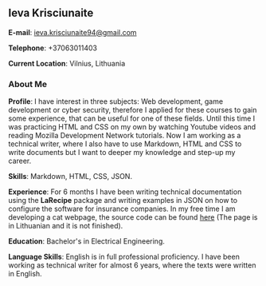 ## Ieva Krisciunaite ##

**E-mail**: ieva.krisciunaite94@gmail.com  

**Telephone**: +37063011403  

**Current Location**: Vilnius, Lithuania  

### About Me ###

**Profile**: I have interest in three subjects: Web development, game development or cyber security, therefore I applied for these courses to gain some experience, that can be useful for one of these fields. Until this time I was practicing HTML and CSS on my own by watching Youtube videos and reading Mozilla Development Network tutorials. Now I am working as a technical writer, where I also have to use Markdown, HTML and CSS to write documents but I want to deeper my knowledge and step-up my career.  

**Skills**: Markdown, HTML, CSS, JSON.   

**Experience**: For 6 months I have been writing technical documentation using the **LaRecipe** package and writing examples in JSON on how to configure the software for insurance companies. In my free time I am developing a cat webpage, the source code can be found [here](https://github.com/ievakr/catpage) (The page is in Lithuanian and it is not finished).  

**Education**: Bachelor's in Electrical Engineering.  

**Language Skills**: English is in full professional proficiency. I have been working as technical writer for almost 6 years, where the texts were written in English.